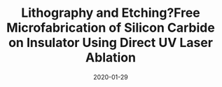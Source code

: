 ---
title: "Lithography and Etching?Free Microfabrication of Silicon Carbide on Insulator Using Direct UV Laser Ablation"
collection: publications
permalink: /publication/2020-01-29-LaserCut_5
date: 2020-01-29
venue: 'Advanced Engineering Materials'
paperurl: 'https://doi.org/10.1002/adem.201901173'
citation: 'Nguyen, T.-K., Phan, H.-P., Dowling, K.M., Yalamarthy, A.S., Dinh, T., Balakrishnan, V., Liu, T., Chapin, C.A., Truong, Q.-D., Dau, V.T., Goodson, K.E., Senesky, D.G., Dao, D.V., Nguyen, N-T., Lithography and Etching-Free Microfabrication of Silicon Carbide on Insulator Using Direct UV Laser Ablation, Advanced Engineering Materials, vol. 22, 4, p. 1901173, 2020'
link: 'https://doi.org/10.1002/adem.201901173'
category: 'LaserCut'

---